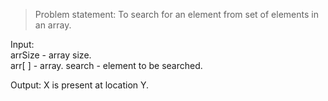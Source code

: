 >  Problem statement: To search for an element from set of elements in an array.  

Input:  
arrSize - array size.  
arr[ ] 	- array.
search - element to be searched.
  
Output: X is present at location Y.
